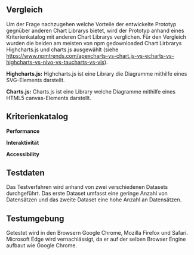 ## Vergleich

Um der Frage nachzugehen welche Vorteile der entwickelte Prototyp gegnüber anderen Chart Librarys bietet, wird der Prototyp anhand eines Kriterienkatalog mit anderen Chart Librarys verglichen.
Für den Vergleich wurden die beiden am meisten von npm gedownloaded Chart Lirbrarys Highcharts.js und charts.js ausgewählt (siehe https://www.npmtrends.com/apexcharts-vs-chart.js-vs-echarts-vs-highcharts-vs-nivo-vs-taucharts-vs-vis).

**Highcharts.js:**
Highcharts.js ist eine Library die Diagramme mithilfe eines SVG-Elements darstellt.

**Charts.js:**
Charts.js ist eine Library welche Diagramme mithilfe eines HTML5 canvas-Elements darstellt.

## Kriterienkatalog

**Performance**

**Interaktivität**

**Accessibility**

## Testdaten

Das Testverfahren wird anhand von zwei verschiedenen Datasets durchgeführt.
Das erste Dataset umfasst eine geringe Anzahl von Datensätzen und das zweite Dataset eine hohe Anzahl an Datensätzen.

## Testumgebung

Getestet wird in den Browsern Google Chrome, Mozilla Firefox und Safari. Microsoft Edge wird vernachlässigt, da er auf der selben Browser Engine aufbaut wie Google Chrome.
